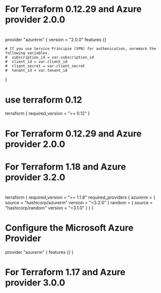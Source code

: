 # #########################################################
#
# For Terraform 0.12.29 and Azure provider 2.0.0 
#
  provider "azurerm" {
    version = "2.0.0"
    features {}

    # If you use Service Principie (SPN) for authenication, unremark the following variables.
    #  subscription_id = var.subscription_id
    #  client_id = var.client_id
    #  client_secret = var.client_secret
    #  tenant_id = var.tenant_id
  }

  # use terraform 0.12
  terraform {
    required_version = ">= 0.12"
  }
#
# For Terraform 0.12.29 and Azure provider 2.0.0 
#
# #########################################################

# #########################################################
#
# For Terraform 1.18 and Azure provider 3.2.0 
#
  terraform {
    required_version = ">= 1.1.8"
    required_providers {
      azurerm = {
        source  = "hashicorp/azurerm"
        version = "=3.2.0"
      }
      random = {
        source  = "hashicorp/random"
        version = "=3.1.0"
      }
    }
  }

  # Configure the Microsoft Azure Provider
  provider "azurerm" {
    features {}
  }
#
# For Terraform 1.17 and Azure provider 3.0.0 
#
# ########################################################
